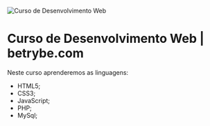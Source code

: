 ![Curso de Desenvolvimento Web](https://cdn.pixabay.com/photo/2016/11/30/20/58/programming-1873854__340.png)

# Curso de Desenvolvimento Web | betrybe.com

Neste curso aprenderemos as linguagens:

- HTML5;
- CSS3;
- JavaScript;
- PHP;
- MySql; 
